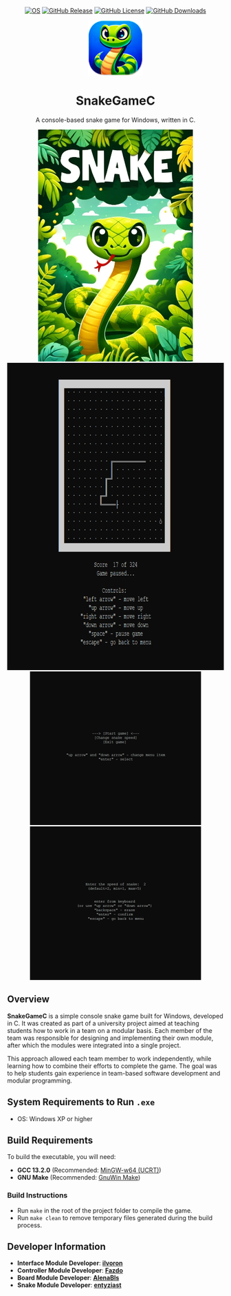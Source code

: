<div align="center">
  
  <a href="" title="OS">![OS](https://img.shields.io/badge/os-Windows-blue)</a>
  <a href="" title="GitHub Release">![GitHub Release](https://img.shields.io/github/v/release/ilvoron/SnakeGameC)</a>
  <a href="" title="GitHub License">![GitHub License](https://img.shields.io/github/license/ilvoron/SnakeGameC)</a>
  <a href="" title="GitHub Downloads">![GitHub Downloads](https://img.shields.io/github/downloads/ilvoron/SnakeGameC/total)</a>
  
</div>

<div align="center">
 <picture>
   <source srcset="promo/snake_logo.png" width="128px" alt="Snake Game Logo" />
   <img src="promo/snake_logo.png" width="128px" alt="Snake Game Logo" />
 </picture>
</div>

<h1 align="center">SnakeGameC</h1>

<p align="center">A console-based snake game for Windows, written in C.</p>

<p align="center">
  <picture>
    <source srcset="promo/snake_cover.png" height="539px"/>
    <img src="promo/snake_cover.png" height="539px" alt="Snake Game Cover" />
  </picture>
  <picture>
     <source srcset="promo/snake_screenshot_1.png" height="714px"/>
     <img src="promo/snake_screenshot_1.png" height="714px" alt="Snake Game Screenshot 1" />
  </picture>
  <picture>
     <source srcset="promo/snake_screenshot_2.png" height="357px"/>
     <img src="promo/snake_screenshot_2.png" height="357px" alt="Snake Game Screenshot 2" />
  </picture>
  <picture>
     <source srcset="promo/snake_screenshot_3.png" height="357px"/>
     <img src="promo/snake_screenshot_3.png" height="357px" alt="Snake Game Screenshot 3" />
  </picture>
</p>

## Overview

**SnakeGameC** is a simple console snake game built for Windows, developed in C. It was created as part of a university project aimed at teaching students how to work in a team on a modular basis. Each member of the team was responsible for designing and implementing their own module, after which the modules were integrated into a single project.

This approach allowed each team member to work independently, while learning how to combine their efforts to complete the game. The goal was to help students gain experience in team-based software development and modular programming.

## System Requirements to Run `.exe`
- OS: Windows XP or higher

## Build Requirements
To build the executable, you will need:
- **GCC 13.2.0** (Recommended: [MinGW-w64 (UCRT)](https://winlibs.com/))
- **GNU Make** (Recommended: [GnuWin Make](https://gnuwin32.sourceforge.net/packages/make.htm))

### Build Instructions
- Run `make` in the root of the project folder to compile the game.
- Run `make clean` to remove temporary files generated during the build process.

## Developer Information

- **Interface Module Developer**: [**ilvoron**](https://github.com/ilvoron)
- **Controller Module Developer**: [**Fazdo**](https://github.com/Fazdo)
- **Board Module Developer**: [**AlenaBls**](https://github.com/AlenaBls)
- **Snake Module Developer**: [**entyziast**](https://github.com/entyziast)
